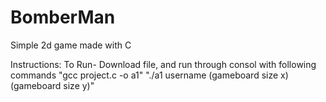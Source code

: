 # BomberMan

Simple 2d game made with C

Instructions:
To Run- Download file, and run through consol with following commands
"gcc project.c -o a1"
"./a1 username (gameboard size x) (gameboard size y)"
 
